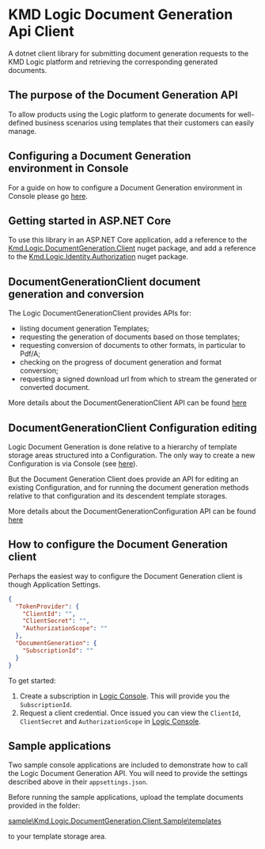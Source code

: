 ﻿# KMD Logic Document Generation Api Client

A dotnet client library for submitting document generation requests to the KMD Logic platform and retrieving the corresponding generated documents.

## The purpose of the Document Generation API

To allow products using the Logic platform to generate documents for well-defined business scenarios using templates that their customers can easily manage.

## Configuring a Document Generation environment in Console

For a guide on how to configure a Document Generation environment in Console please go [here](./docs/Configuration/Configuration.md).


## Getting started in ASP.NET Core

To use this library in an ASP.NET Core application, 
add a reference to the [Kmd.Logic.DocumentGeneration.Client](https://www.nuget.org/packages/Kmd.Logic.DocumentGeneration.Client) nuget package, 
and add a reference to the [Kmd.Logic.Identity.Authorization](https://www.nuget.org/packages/Kmd.Logic.Identity.Authorization) nuget package.


## DocumentGenerationClient document generation and conversion

The Logic DocumentGenerationClient provides APIs for:

* listing document generation Templates;
* requesting the generation of documents based on those templates;
* requesting conversion of documents to other formats, in particular to Pdf/A;
* checking on the progress of document generation and format conversion;
* requesting a signed download url from which to stream the generated or converted document.

More details about the DocumentGenerationClient API can be found [here](./docs/Generation/GenerationAndConversionApi.md)


## DocumentGenerationClient Configuration editing

Logic Document Generation is done relative to a hierarchy of template storage areas structured into a Configuration.
The only way to create a new Configuration is via Console (see [here](./docs/Configuration/Configuration.md)).

But the Document Generation Client does provide an API for editing an existing Configuration, and for running the document generation methods relative to that configuration and its descendent template storages.

More details about the DocumentGenerationConfiguration API can be found [here](./docs/Configuration/DocumentGenerationConfigurationApi.md)


## How to configure the Document Generation client

Perhaps the easiest way to configure the Document Generation client is though Application Settings.

```json
{
  "TokenProvider": {
    "ClientId": "",
    "ClientSecret": "",
    "AuthorizationScope": ""
  },
  "DocumentGeneration": {
    "SubscriptionId": ""
  }
}
```

To get started:

1. Create a subscription in [Logic Console](https://console.kmdlogic.io). This will provide you the `SubscriptionId`.
2. Request a client credential. Once issued you can view the `ClientId`, `ClientSecret` and `AuthorizationScope` in [Logic Console](https://console.kmdlogic.io).

## Sample applications

Two sample console applications are included to demonstrate how to call the Logic Document Generation API. You will need to provide the settings described above in their `appsettings.json`.

Before running the sample applications, upload the template documents provided in the folder:

[sample\Kmd.Logic.DocumentGeneration.Client.Sample\templates](sample\Kmd.Logic.DocumentGeneration.Client.Sample\templates\ "Sample Templates")

to your template storage area.
